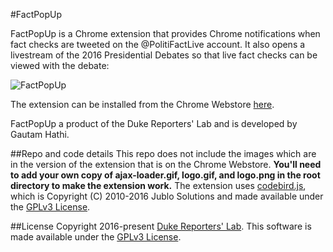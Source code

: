 #FactPopUp

FactPopUp is a Chrome extension that provides Chrome notifications when fact checks are tweeted on the @PolitiFactLive account. It also opens a livestream of the 2016 Presidential Debates so that live fact checks can be viewed with the debate:

![FactPopUp](https://pbs.twimg.com/media/CvLL5PfW8AAPOvt.jpg)

The extension can be installed from the Chrome Webstore [here](https://chrome.google.com/webstore/detail/factpopup/faaleponcnfhmolcbaajapgbigfffckj?hl=en "FactPopUp on Chrome Webstore").

FactPopUp a product of the Duke Reporters' Lab and is developed by Gautam Hathi.

##Repo and code details
This repo does not include the images which are in the version of the extension that is on the Chrome Webstore. **You'll need to add your own copy of ajax-loader.gif, logo.gif, and logo.png in the root directory to make the extension work.**
The extension uses [codebird.js](https://github.com/jublonet/codebird-js "Codebird-JS"), which is Copyright (C) 2010-2016 Jublo Solutions and made available under the [GPLv3 License](https://www.gnu.org/licenses/gpl-3.0.en.html "GPLv3").

##License
Copyright 2016-present [Duke Reporters' Lab](https://reporterslab.org/ "Reporters' Lab").
This software is made available under the [GPLv3 License](https://www.gnu.org/licenses/gpl-3.0.en.html "GPLv3").